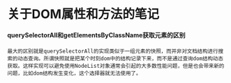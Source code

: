 # 关于DOM属性和方法的笔记

#### querySelectorAll和getElementsByClassName获取元素的区别
	最大的区别就是querySelectorAll的实现类似于一组元素的快照，而并非对文档结构进行搜索的动态查询。所谓快照就是把某个时刻dom中的结构记录下来，而不是通过查询dom结构动态获取。这样实现可以避免使用NodeList对象通常会引起的大多数性能问题，但是也会带来新的问题，比如dom结构发生变化，这个选择器就无法使用了。
